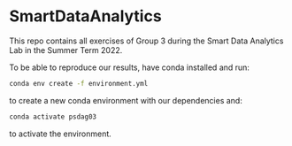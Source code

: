 # SmartDataAnalytics
This repo contains all exercises of Group 3 during the Smart Data Analytics Lab in the Summer Term 2022.

To be able to reproduce our results, have conda installed and run:

```sh
conda env create -f environment.yml
```

to create a new conda environment with our dependencies and:
```sh
conda activate psdag03
```
to activate the environment.
